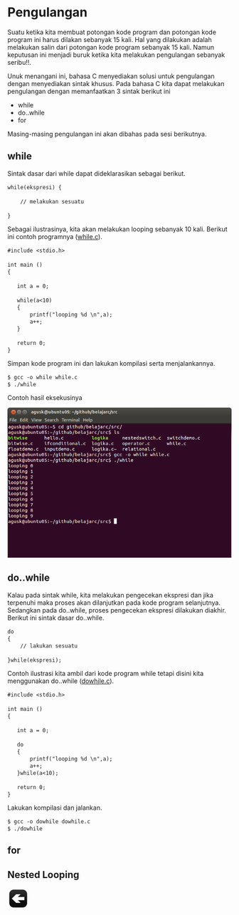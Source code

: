 # Pengulangan

Suatu ketika kita membuat potongan kode program dan potongan kode program ini harus dilakan sebanyak 15 kali. Hal yang dilakukan adalah melakukan salin dari potongan kode program sebanyak 15 kali. Namun keputusan ini menjadi buruk ketika kita melakukan pengulangan sebanyak seribu!!.

Unuk menangani ini, bahasa C menyediakan solusi untuk pengulangan dengan menyediakan sintak khusus. Pada bahasa C kita dapat melakukan pengulangan dengan memanfaatkan 3 sintak berikut ini

* while
* do..while
* for

Masing-masing pengulangan ini akan dibahas pada sesi berikutnya.

## while

Sintak dasar dari while dapat dideklarasikan sebagai berikut.

    while(ekspresi) {
    
        // melakukan sesuatu

    }

Sebagai ilustrasinya, kita akan melakukan looping sebanyak 10 kali. Berikut ini contoh programnya ([while.c](../src/while.c)).

    #include <stdio.h>
     
    int main ()
    {
    
       int a = 0;
    
       while(a<10)
       {
           printf("looping %d \n",a);
           a++;
       }
          
       return 0;
    }
    

Simpan kode program ini dan lakukan kompilasi serta menjalankannya.


    $ gcc -o while while.c
    $ ./while
    

Contoh hasil eksekusinya

![alt text](images/while.png "Contoh hasil eksekusi")



## do..while

Kalau pada sintak while, kita melakukan pengecekan ekspresi dan jika terpenuhi maka proses akan dilanjutkan pada kode program selanjutnya. Sedangkan pada do..while, proses pengecekan ekspresi dilakukan diakhir. Berikut ini sintak dasar do..while.


    do
    {
        // lakukan sesuatu
    
    }while(ekspresi);



Contoh ilustrasi kita ambil dari kode program while tetapi disini kita menggunakan do..while ([dowhile.c](../src/dowhile.c)).


    #include <stdio.h>
     
    int main ()
    {
    
       int a = 0;
    
       do
       {
           printf("looping %d \n",a);
           a++;
       }while(a<10);
          
       return 0;
    }


Lakukan kompilasi dan jalankan.


    $ gcc -o dowhile dowhile.c
    $ ./dowhile
    




## for




## Nested Looping


[![Kembali ke menu utama](images/back.png "Kembali menu utama")](/README.md)